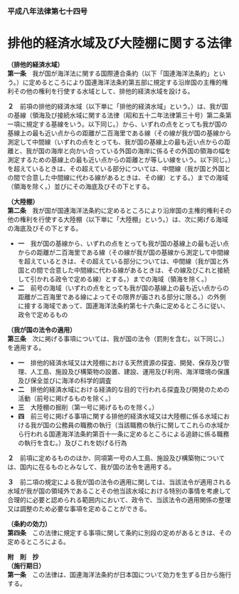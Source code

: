 ### 平成八年法律第七十四号  
# 排他的経済水域及び大陸棚に関する法律  
  
**（排他的経済水域）**  
**第一条**　我が国が海洋法に関する国際連合条約（以下「国連海洋法条約」という。）に定めるところにより国連海洋法条約第五部に規定する沿岸国の主権的権利その他の権利を行使する水域として、排他的経済水域を設ける。  
  
**２**　前項の排他的経済水域（以下単に「排他的経済水域」という。）は、我が国の基線（領海及び接続水域に関する法律（昭和五十二年法律第三十号）第二条第一項に規定する基線をいう。以下同じ。）から、いずれの点をとっても我が国の基線上の最も近い点からの距離が二百海里である線（その線が我が国の基線から測定して中間線（いずれの点をとっても、我が国の基線上の最も近い点からの距離と、我が国の海岸と向かい合っている外国の海岸に係るその外国の領海の幅を測定するための基線上の最も近い点からの距離とが等しい線をいう。以下同じ。）を超えているときは、その超えている部分については、中間線（我が国と外国との間で合意した中間線に代わる線があるときは、その線）とする。）までの海域（領海を除く。）並びにその海底及びその下とする。  
  
**（大陸棚）**  
**第二条**　我が国が国連海洋法条約に定めるところにより沿岸国の主権的権利その他の権利を行使する大陸棚（以下単に「大陸棚」という。）は、次に掲げる海域の海底及びその下とする。  
* **一**　我が国の基線から、いずれの点をとっても我が国の基線上の最も近い点からの距離が二百海里である線（その線が我が国の基線から測定して中間線を超えているときは、その超えている部分については、中間線（我が国と外国との間で合意した中間線に代わる線があるときは、その線及びこれと接続して引かれる政令で定める線）とする。）までの海域（領海を除く。）  
* **二**　前号の海域（いずれの点をとっても我が国の基線上の最も近い点からの距離が二百海里である線によってその限界が画される部分に限る。）の外側に接する海域であって、国連海洋法条約第七十六条に定めるところに従い、政令で定めるもの  
  
**（我が国の法令の適用）**  
**第三条**　次に掲げる事項については、我が国の法令（罰則を含む。以下同じ。）を適用する。  
* **一**　排他的経済水域又は大陸棚における天然資源の探査、開発、保存及び管理、人工島、施設及び構築物の設置、建設、運用及び利用、海洋環境の保護及び保全並びに海洋の科学的調査  
* **二**　排他的経済水域における経済的な目的で行われる探査及び開発のための活動（前号に掲げるものを除く。）  
* **三**　大陸棚の掘削（第一号に掲げるものを除く。）  
* **四**　前三号に掲げる事項に関する排他的経済水域又は大陸棚に係る水域における我が国の公務員の職務の執行（当該職務の執行に関してこれらの水域から行われる国連海洋法条約第百十一条に定めるところによる追跡に係る職務の執行を含む。）及びこれを妨げる行為  
  
**２**　前項に定めるもののほか、同項第一号の人工島、施設及び構築物については、国内に在るものとみなして、我が国の法令を適用する。  
  
**３**　前二項の規定による我が国の法令の適用に関しては、当該法令が適用される水域が我が国の領域外であることその他当該水域における特別の事情を考慮して合理的に必要と認められる範囲内において、政令で、当該法令の適用関係の整理又は調整のため必要な事項を定めることができる。  
  
**（条約の効力）**  
**第四条**　この法律に規定する事項に関して条約に別段の定めがあるときは、その定めるところによる。  
  
**附　則　抄**  
**（施行期日）**  
**第一条**　この法律は、国連海洋法条約が日本国について効力を生ずる日から施行する。  
  

